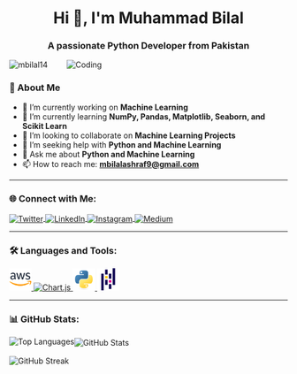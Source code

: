 <h1 align="center">Hi 👋, I'm Muhammad Bilal</h1>
<h3 align="center">A passionate Python Developer from Pakistan</h3>

<img align="right" alt="Coding" width="400" src="https://www.lambdatest.com/resources/images/news24.gif">

<p align="left">
  <img src="https://komarev.com/ghpvc/?username=mbilal14&label=Profile%20views&color=0e75b6&style=flat" alt="mbilal14" />
</p>

### 🚀 About Me
- 🔭 I’m currently working on **Machine Learning**
- 🌱 I’m currently learning **NumPy, Pandas, Matplotlib, Seaborn, and Scikit Learn**
- 👯 I’m looking to collaborate on **Machine Learning Projects**
- 🔎 I’m seeking help with **Python and Machine Learning**
- 💬 Ask me about **Python and Machine Learning**
- 📫 How to reach me: **mbilalashraf9@gmail.com**

---

<h3 align="left">🌐 Connect with Me:</h3>
<p align="left">
  <a href="https://twitter.com/imm_bilal" target="_blank">
    <img align="center" src="https://raw.githubusercontent.com/rahuldkjain/github-profile-readme-generator/master/src/images/icons/Social/twitter.svg" alt="Twitter" height="30" width="40" />
  </a>
  <a href="https://linkedin.com/in/muhammadbilalbilal" target="_blank">
    <img align="center" src="https://raw.githubusercontent.com/rahuldkjain/github-profile-readme-generator/master/src/images/icons/Social/linked-in-alt.svg" alt="LinkedIn" height="30" width="40" />
  </a>
  <a href="https://instagram.com/inspirning_artificial_intellig" target="_blank">
    <img align="center" src="https://raw.githubusercontent.com/rahuldkjain/github-profile-readme-generator/master/src/images/icons/Social/instagram.svg" alt="Instagram" height="30" width="40" />
  </a>
  <a href="https://medium.com/muhammadbilal" target="_blank">
    <img align="center" src="https://raw.githubusercontent.com/rahuldkjain/github-profile-readme-generator/master/src/images/icons/Social/medium.svg" alt="Medium" height="30" width="40" />
  </a>
</p>

---

<h3 align="left">🛠️ Languages and Tools:</h3>
<p align="left">
  <!-- Add icons here -->
  <a href="https://aws.amazon.com" target="_blank" rel="noreferrer">
    <img src="https://raw.githubusercontent.com/devicons/devicon/master/icons/amazonwebservices/amazonwebservices-original-wordmark.svg" alt="AWS" width="40" height="40" />
  </a>
  <a href="https://www.chartjs.org" target="_blank" rel="noreferrer">
    <img src="https://www.chartjs.org/media/logo-title.svg" alt="Chart.js" width="40" height="40" />
  </a>
  <a href="https://www.python.org" target="_blank" rel="noreferrer">
    <img src="https://raw.githubusercontent.com/devicons/devicon/master/icons/python/python-original.svg" alt="Python" width="40" height="40" />
  </a>
  <a href="https://pandas.pydata.org/" target="_blank" rel="noreferrer">
    <img src="https://raw.githubusercontent.com/devicons/devicon/2ae2a900d2f041da66e950e4d48052658d850630/icons/pandas/pandas-original.svg" alt="Pandas" width="40" height="40" />
  </a>
  <!-- Add additional tools/icons here -->
</p>

---

<h3 align="left">📊 GitHub Stats:</h3>
<p>
  <img align="left" src="https://github-readme-stats.vercel.app/api/top-langs?username=mbilal14&show_icons=true&locale=en&layout=compact" alt="Top Languages" />
</p>

<p>
  <img align="center" src="https://github-readme-stats.vercel.app/api?username=mbilal14&show_icons=true&locale=en" alt="GitHub Stats" />
</p>

<p>
  <img align="center" src="https://github-readme-streak-stats.herokuapp.com/?user=mbilal14&" alt="GitHub Streak" />
</p>
